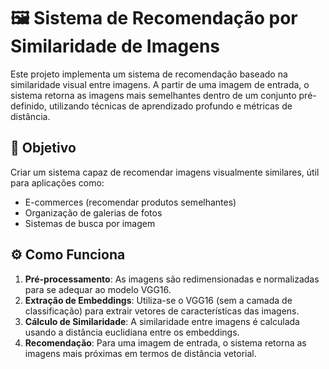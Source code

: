 # 🖼️ Sistema de Recomendação por Similaridade de Imagens

Este projeto implementa um sistema de recomendação baseado na similaridade visual entre imagens. A partir de uma imagem de entrada, o sistema retorna as imagens mais semelhantes dentro de um conjunto pré-definido, utilizando técnicas de aprendizado profundo e métricas de distância.

## 📌 Objetivo

Criar um sistema capaz de recomendar imagens visualmente similares, útil para aplicações como:

- E-commerces (recomendar produtos semelhantes)
- Organização de galerias de fotos
- Sistemas de busca por imagem

## ⚙️ Como Funciona

1. **Pré-processamento**: As imagens são redimensionadas e normalizadas para se adequar ao modelo VGG16.
2. **Extração de Embeddings**: Utiliza-se o VGG16 (sem a camada de classificação) para extrair vetores de características das imagens.
3. **Cálculo de Similaridade**: A similaridade entre imagens é calculada usando a distância euclidiana entre os embeddings.
4. **Recomendação**: Para uma imagem de entrada, o sistema retorna as imagens mais próximas em termos de distância vetorial.

